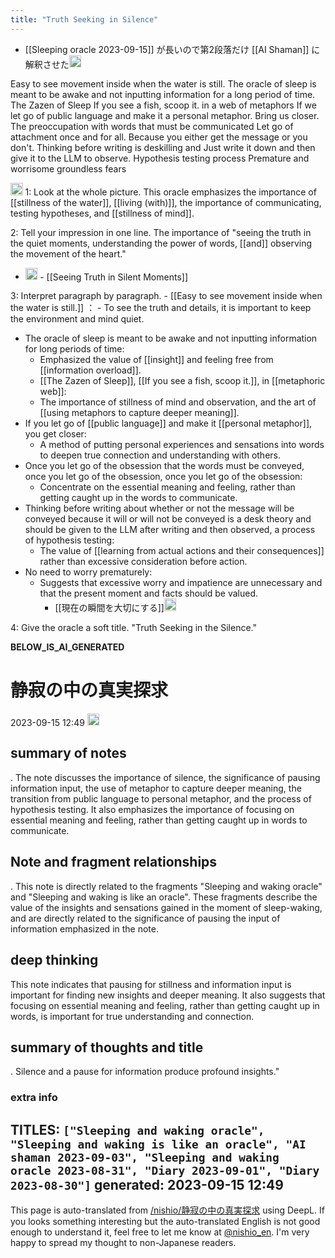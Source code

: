 ```yaml
---
title: "Truth Seeking in Silence"
---
```


- [[Sleeping oracle 2023-09-15]] が長いので第2段落だけ [[AI Shaman]] に解釈させた<img src='https://scrapbox.io/api/pages/nishio-en/nishio/icon' alt='nishio.icon' height="19.5"/>

Easy to see movement inside when the water is still.
The oracle of sleep is meant to be awake and not inputting information for a long period of time.
The Zazen of Sleep
If you see a fish, scoop it.
in a web of metaphors
If we let go of public language and make it a personal metaphor.
Bring us closer.
The preoccupation with words that must be communicated
Let go of attachment once and for all.
Because you either get the message or you don't.
Thinking before writing is deskilling and
Just write it down and then give it to the LLM to observe.
Hypothesis testing process
Premature and worrisome groundless fears

<img src='https://scrapbox.io/api/pages/nishio-en/gpt/icon' alt='gpt.icon' height="19.5"/>
1: Look at the whole picture.
This oracle emphasizes the importance of [[stillness of the water]], [[living (with)]], the importance of communicating, testing hypotheses, and [[stillness of mind]].

2: Tell your impression in one line.
The importance of "seeing the truth in the quiet moments, understanding the power of words, [[and]] observing the movement of the heart."
- <img src='https://scrapbox.io/api/pages/nishio-en/nishio/icon' alt='nishio.icon' height="19.5"/>
    - [[Seeing Truth in Silent Moments]]

3: Interpret paragraph by paragraph.
    - [[Easy to see movement inside when the water is still.]] ：
    - To see the truth and details, it is important to keep the environment and mind quiet.
- The oracle of sleep is meant to be awake and not inputting information for long periods of time:
    - Emphasized the value of [[insight]] and feeling free from [[information overload]].
    - [[The Zazen of Sleep]], [[If you see a fish, scoop it.]], in [[metaphoric web]]:
    - The importance of stillness of mind and observation, and the art of [[using metaphors to capture deeper meaning]].
- If you let go of [[public language]] and make it [[personal metaphor]], you get closer:
    - A method of putting personal experiences and sensations into words to deepen true connection and understanding with others.
- Once you let go of the obsession that the words must be conveyed, once you let go of the obsession, once you let go of the obsession:
    - Concentrate on the essential meaning and feeling, rather than getting caught up in the words to communicate.
- Thinking before writing about whether or not the message will be conveyed because it will or will not be conveyed is a desk theory and should be given to the LLM after writing and then observed, a process of hypothesis testing:
    - The value of [[learning from actual actions and their consequences]] rather than excessive consideration before action.
- No need to worry prematurely:
    - Suggests that excessive worry and impatience are unnecessary and that the present moment and facts should be valued.
        - [[現在の瞬間を大切にする]]<img src='https://scrapbox.io/api/pages/nishio-en/nishio/icon' alt='nishio.icon' height="19.5"/>

4: Give the oracle a soft title.
"Truth Seeking in the Silence."


__BELOW_IS_AI_GENERATED__
# 静寂の中の真実探求
 2023-09-15 12:49 <img src='https://scrapbox.io/api/pages/nishio-en/omni/icon' alt='omni.icon' height="19.5"/>
## summary of notes
.
The note discusses the importance of silence, the significance of pausing information input, the use of metaphor to capture deeper meaning, the transition from public language to personal metaphor, and the process of hypothesis testing. It also emphasizes the importance of focusing on essential meaning and feeling, rather than getting caught up in words to communicate.

## Note and fragment relationships
.
This note is directly related to the fragments "Sleeping and waking oracle" and "Sleeping and waking is like an oracle". These fragments describe the value of the insights and sensations gained in the moment of sleep-waking, and are directly related to the significance of pausing the input of information emphasized in the note.

## deep thinking
This note indicates that pausing for stillness and information input is important for finding new insights and deeper meaning. It also suggests that focusing on essential meaning and feeling, rather than getting caught up in words, is important for true understanding and connection.

## summary of thoughts and title
.
Silence and a pause for information produce profound insights."

### extra info
TITLES: `["Sleeping and waking oracle", "Sleeping and waking is like an oracle", "AI shaman 2023-09-03", "Sleeping and waking oracle 2023-08-31", "Diary 2023-09-01", "Diary 2023-08-30"]`
generated: 2023-09-15 12:49
---
This page is auto-translated from [/nishio/静寂の中の真実探求](https://scrapbox.io/nishio/静寂の中の真実探求) using DeepL. If you looks something interesting but the auto-translated English is not good enough to understand it, feel free to let me know at [@nishio_en](https://twitter.com/nishio_en). I'm very happy to spread my thought to non-Japanese readers.